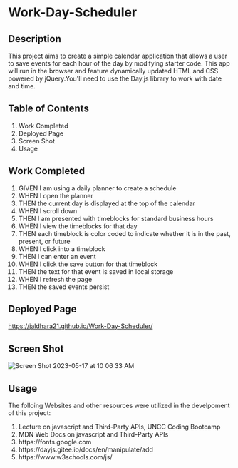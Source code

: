 # Work-Day-Scheduler

## Description
This project aims to create a simple calendar application that allows a user to save events for each hour of the day by modifying starter code. This app will run in the browser and feature dynamically updated HTML and CSS powered by jQuery.You'll need to use the Day.js library to work with date and time.

## Table of Contents
<Ol>
  <li>Work Completed</li>
  <li>Deployed Page</li>
  <li>Screen Shot</li>
  <li>Usage</li>
  </ol>
  
  ## Work Completed
<ol>
  <li>GIVEN I am using a daily planner to create a schedule</li>
  <li>WHEN I open the planner</li>
  <li>THEN the current day is displayed at the top of the calendar</li>
  <li>WHEN I scroll down</li>
  <li>THEN I am presented with timeblocks for standard business hours</li>
  <li>WHEN I view the timeblocks for that day</li>
<li>THEN each timeblock is color coded to indicate whether it is in the past, present, or future</li>
  <li>WHEN I click into a timeblock</li>
<li>THEN I can enter an event</li>
  <li>WHEN I click the save button for that timeblock</li>
  <li>THEN the text for that event is saved in local storage</li>
  <li>WHEN I refresh the page</li>
  <li>THEN the saved events persist</li>
  </ol>
  
## Deployed Page
https://jaldhara21.github.io/Work-Day-Scheduler/

## Screen Shot 
![Screen Shot 2023-05-17 at 10 06 33 AM](https://github.com/jaldhara21/Work-Day-Scheduler/assets/129098874/1071ae5d-2433-4b5b-bd27-d8b16d761570)
 
## Usage 
  The folloing Websites and other resources were utilized in the develpoment of this project:
  <ol>
  <li> Lecture on javascript and Third-Party APIs, UNCC Coding Bootcamp </li>
  <li> MDN Web Docs on javascript and Third-Party APIs</li>
  <li> https://fonts.google.com </li>
  <li> https://dayjs.gitee.io/docs/en/manipulate/add </li>
  <li> https://www.w3schools.com/js/</li>
  </ol>
